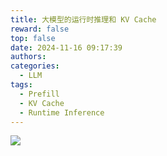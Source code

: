 ```yaml
---
title: 大模型的运行时推理和 KV Cache
reward: false
top: false
date: 2024-11-16 09:17:39
authors:
categories:
  - LLM
tags:
  - Prefill
  - KV Cache
  - Runtime Inference
---
```


![](Prefill-and-decoding-phase-in-the-LLM-inference.png)
<!--more-->